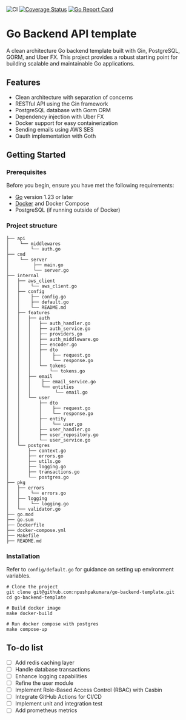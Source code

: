 ![CI](https://github.com/npushpakumara/go-backend-template/badge.svg)
[![Coverage Status](https://coveralls.io/repos/github/npushpakumara/go-backend-template/badge.svg?branch=main)](https://coveralls.io/github/yourusername/your-repo?branch=main)
[![Go Report Card](https://goreportcard.com/badge/github.com/npushpakumara/go-backend-template)](https://goreportcard.com/report/github.com/npushpakumara/go-backend-template)


# Go Backend API template

A clean architecture Go backend template built with Gin, PostgreSQL, GORM, and Uber FX. This project provides a robust starting point for building scalable and maintainable Go applications.

## Features

- Clean architecture with separation of concerns
- RESTful API using the Gin framework
- PostgreSQL database with Gorm ORM
- Dependency injection with Uber FX
- Docker support for easy containerization
- Sending emails using AWS SES
- Oauth implementation with Goth

## Getting Started

### Prerequisites

Before you begin, ensure you have met the following requirements:

- [Go](https://golang.org/dl/) version 1.23 or later
- [Docker](https://www.docker.com/get-started) and Docker Compose
- PostgreSQL (if running outside of Docker)

### Project structure

```shell
├── api
│    └── middlewares
│        └── auth.go
├── cmd
│    └── server
│         ├── main.go
│         └── server.go
├── internal
│   ├── aws_client
│   │    └── aws_client.go
│   ├── config
│   │    ├── config.go
│   │    ├── default.go
│   │    └── README.md
│   ├── features
│   │   ├── auth
│   │   │   ├── auth_handler.go
│   │   │   ├── auth_service.go
│   │   │   ├── providers.go
│   │   │   ├── auth_middleware.go
│   │   │   ├── encoder.go
│   │   │   ├── dto
│   │   │   │    ├── request.go
│   │   │   │    └── response.go
│   │   │   └── tokens
│   │   │       └── tokens.go
│   │   ├── email
│   │   │    ├── email_service.go
│   │   │    └── entities
│   │   │         └── email.go
│   │   └── user
│   │       ├── dto
│   │       │    ├── request.go
│   │       │    └── response.go
│   │       ├── entity
│   │       │    └── user.go
│   │       ├── user_handler.go
│   │       ├── user_repository.go
│   │       └── user_service.go
│   └── postgres
│       ├── context.go
│       ├── errors.go
│       ├── utils.go
│       ├── logging.go
│       ├── transactions.go
│       └── postgres.go
├── pkg
│   ├── errors
│   │    └── errors.go
│   ├── logging
│   │    └── logging.go
│   └── validator.go
├── go.mod
├── go.sum
├── Dockerfile
├── docker-compose.yml
├── Makefile
├── README.md
```

### Installation

Refer to `config/default.go` for guidance on setting up environment variables.

```shell
# Clone the project
git clone git@github.com:npushpakumara/go-backend-template.git
cd go-backend-template

# Build docker image
make docker-build

# Run docker compose with postgres
make compose-up
```

## To-do list

- [ ] Add redis caching layer
- [ ] Handle database transactions
- [ ] Enhance logging capabilities
- [ ] Refine the user module
- [ ] Implement Role-Based Access Control (RBAC) with Casbin
- [ ] Integrate GitHub Actions for CI/CD
- [ ] Implement unit and integration test
- [ ] Add prometheus metrics
